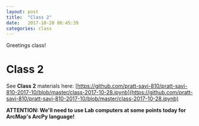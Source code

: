 ```yaml
---
layout: post
title:  "Class 2"
date:   2017-10-28 06:45:39
categories: class
---
```



Greetings class!

# Class 2

See **Class 2** materials here: [https://github.com/pratt-savi-810/pratt-savi-810-2017-10/blob/master/class-2017-10-28.ipynb](https://github.com/pratt-savi-810/pratt-savi-810-2017-10/blob/master/class-2017-10-28.ipynb)


**ATTENTION: We'll need to use Lab computers at some points today for ArcMap's ArcPy language!**